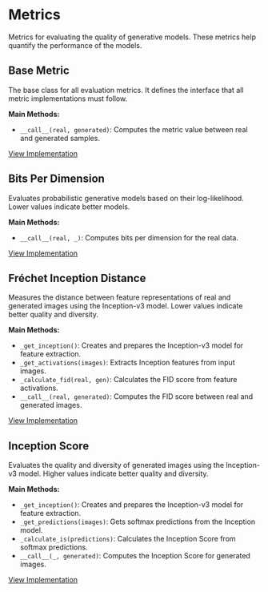 # Metrics

Metrics for evaluating the quality of generative models. These metrics help quantify the performance of the models.

## Base Metric

The base class for all evaluation metrics. It defines the interface that all metric implementations must follow.

**Main Methods:**
- `__call__(real, generated)`: Computes the metric value between real and generated samples.

[View Implementation](base.md)

## Bits Per Dimension

Evaluates probabilistic generative models based on their log-likelihood. Lower values indicate better models.

**Main Methods:**
- `__call__(real, _)`: Computes bits per dimension for the real data.

[View Implementation](bpd.md)

## Fréchet Inception Distance

Measures the distance between feature representations of real and generated images using the Inception-v3 model. Lower values indicate better quality and diversity.

**Main Methods:**
- `_get_inception()`: Creates and prepares the Inception-v3 model for feature extraction.
- `_get_activations(images)`: Extracts Inception features from input images.
- `_calculate_fid(real, gen)`: Calculates the FID score from feature activations.
- `__call__(real, generated)`: Computes the FID score between real and generated images.

[View Implementation](fid.md)

## Inception Score

Evaluates the quality and diversity of generated images using the Inception-v3 model. Higher values indicate better quality and diversity.

**Main Methods:**
- `_get_inception()`: Creates and prepares the Inception-v3 model for feature extraction.
- `_get_predictions(images)`: Gets softmax predictions from the Inception model.
- `_calculate_is(predictions)`: Calculates the Inception Score from softmax predictions.
- `__call__(_, generated)`: Computes the Inception Score for generated images.

[View Implementation](inception.md)